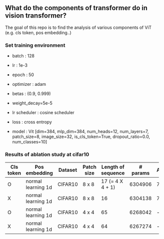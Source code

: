 ## What do the components of transformer do in vision transformer?

The goal of this repo is to find the analysis of various components of ViT (e.g. cls token, pos embedding..)

### Set training environment

- batch : 128
- lr : 1e-3
- epoch : 50

- optimizer : adam
- betas : (0.9, 0.999)
- weight_decay=5e-5

- lr scheduler : cosine scheduler
- loss : cross entropy
- model : Vit  [dim=384, mlp_dim=384, num_heads=12, num_layers=7,
                patch_size=8, image_size=32, is_cls_token=True,
                dropout_ratio=0.0, num_classes=10]
       
          
### Results of ablation study at cifar10  

|Cls token   | Pos embedding     |  Dataset   | Patch size | Length of sequence |  # params      | Accuracy |Test loss | overfitting epoch  |
|------------|-------------------| ---------- | ---------- | ------------------ |----------------|----------|----------| -------------------|
|O           |normal learning 1d |  CIFAR10   | 8 x 8      |  17 (= 4 X 4 + 1)  |6304906         |75.54     |0.7702    | 35                 |
|X           |normal learning 1d |  CIFAR10   | 8 x 8      |  16                |6304138         |77.01     |0.7054    | 37                 |
|O           |normal learning 1d |  CIFAR10   | 4 x 4      |  65                |6268042         |-         |-         | -                  |
|X           |normal learning 1d |  CIFAR10   | 4 x 4      |  64                |6267274         |-         |-         | -                  |

